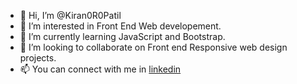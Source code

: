 - 👋 Hi, I’m @Kiran0R0Patil
- 👀 I’m interested in Front End Web developement.
- 🌱 I’m currently learning JavaScript and Bootstrap.
- 💞️ I’m looking to collaborate on Front end Responsive web design projects.
- 📫 You can connect with me in [linkedin](https://www.linkedin.com/in/patilkiran123) 
